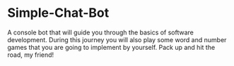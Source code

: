 # Simple-Chat-Bot
A console bot that will guide you through the basics of software development. During this journey you will also play some word and number games that you are going to implement by yourself. Pack up and hit the road, my friend!
